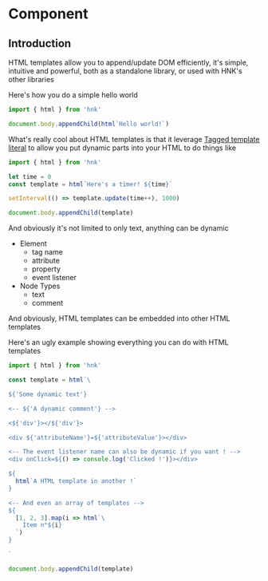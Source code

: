 # Component

## Introduction

HTML templates allow you to append/update DOM efficiently, it's simple, intuitive and powerful, both as a standalone library, or used with HNK's other libraries

Here's how you do a simple hello world
```js
import { html } from 'hnk'

document.body.appendChild(html`Hello world!`)
```

What's really cool about HTML templates is that it leverage [Tagged template literal](https://developer.mozilla.org/en-US/docs/Web/JavaScript/Reference/Template_literals#Tagged_templates) to allow you put dynamic parts into your HTML to do things like

```js
import { html } from 'hnk'

let time = 0
const template = html`Here's a timer! ${time}`

setInterval(() => template.update(time++), 1000)

document.body.appendChild(template)
```

And obviously it's not limited to only text, anything can be dynamic

- Element
   - tag name
   - attribute
   - property
   - event listener
- Node Types
  - text
  - comment

And obviously, HTML templates can be embedded into other HTML templates

Here's an ugly example showing everything you can do with HTML templates
```js
import { html } from 'hnk'

const template = html`\

${'Some dynamic text'}

<-- ${'A dynamic comment'} -->

<${'div'}></${'div'}>

<div ${'attributeName'}=${'attributeValue'}></div>

<-- The event listener name can also be dynamic if you want ! -->
<div onClick=${() => console.log('Clicked !')}></div>

${
  html`A HTML template in another !`
}

<-- And even an array of templates -->
${
  [1, 2, 3].map(i => html`\
    Item n°${i}
  `)
}

`

document.body.appendChild(template)
```
